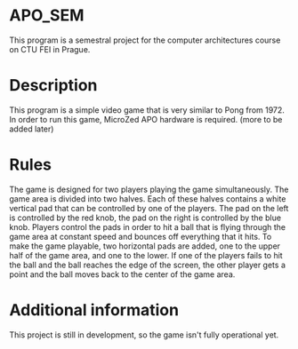 # APO_SEM

This program is a semestral project for the computer architectures course on CTU FEI in Prague.

Description
=============
This program is a simple video game that is very similar to Pong from 1972. In order to run this game, MicroZed APO hardware is required. (more to be added later)

Rules
=============
The game is designed for two players playing the game simultaneously. The game area is divided into two halves. Each of these halves contains a white vertical pad that can be controlled by one of the players. The pad on the left is controlled by the red knob, the pad on the right is controlled by the blue knob. Players control the pads in order to hit a ball that is flying through the game area at constant speed and bounces off everything that it hits. To make the game playable, two horizontal pads are added, one to the upper half of the game area, and one to the lower. If one of the players fails to hit the ball and the ball reaches the edge of the screen, the other player gets a point and the ball moves back to the center of the game area.

Additional information
=============
This project is still in development, so the game isn't fully operational yet.